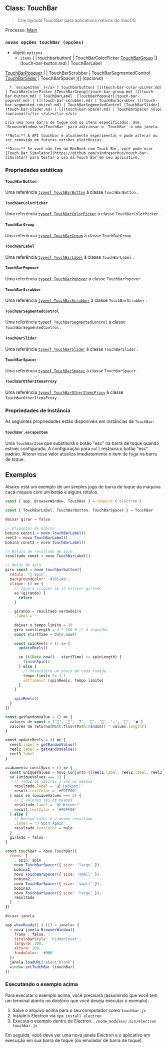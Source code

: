 ## Class: TouchBar

> Crie layouts TouchBar para aplicativos nativos do macOS

Processo: [Main](../glossary.md#main-process)

### `novas opções touchBar (opções)`

* objeto `options`
  * `items` (</a> | touchbarbutton[ [](touch-bar-color-picker.md) | TouchBarColorPicker [TouchBarGroup](touch-bar-group.md) |](touch-bar-button.md) | TouchBarLabel

 [TouchBarPopover](touch-bar-popover.md) | [](touch-bar-scrubber.md) | TouchBarScrubber [](touch-bar-segmented-control.md) | TouchBarSegmentedControl [TouchBarSlider](touch-bar-slider.md) | [](touch-bar-spacer.md)TouchBarSpacer )[] (opcional)</li> 
    
      * `escapeItem` (</a> | touchbarbutton[ [](touch-bar-color-picker.md) | TouchBarColorPicker [TouchBarGroup](touch-bar-group.md) |](touch-bar-button.md) | TouchBarLabel  [TouchBarPopover](touch-bar-popover.md) | [](touch-bar-scrubber.md) | TouchBarScrubber [](touch-bar-segmented-control.md) | TouchBarSegmentedControl [TouchBarSlider](touch-bar-slider.md) | [](touch-bar-spacer.md) | TouchBarSpacer nulo) (opcional)</li> </ul></li> </ul> 
    
    Cria uma nova barra de toque com os itens especificados. Use `BrowserWindow.setTouchBar` para adicionar o `TouchBar` a uma janela.
    
    **Nota:** A API touchbar é atualmente experimental e pode alterar ou ser removido em futuras versões eletrônicas.
    
    **Dica:** Se você não tem um MacBook com Touch Bar, você pode usar [Touch Bar Simulator](https://github.com/sindresorhus/touch-bar-simulator) para testar o uso da Touch Bar em seu aplicativo.
    
    

### Propriedades estáticas



#### `TouchBarButton`

Uma referência [`typeof TouchBarButton`](./touch-bar-button.md) à classe `TouchBarButton` .



#### `TouchBarColorPicker`

Uma referência [`typeof TouchBarColorPicker`](./touch-bar-color-picker.md) à classe `TouchBarColorPicker` .



#### `TouchBarGroup`

Uma referência [`typeof TouchBarGroup`](./touch-bar-group.md) à classe `TouchBarGroup` .



#### `TouchBarLabel`

Uma referência [`typeof TouchBarLabel`](./touch-bar-label.md) à classe `TouchBarLabel` .



#### `TouchBarPopover`

Uma referência [`typeof TouchBarPopover`](./touch-bar-popover.md) à classe `TouchBarPopover` .



#### `TouchBarScrubber`

Uma referência [`typeof TouchBarScrubber`](./touch-bar-scrubber.md) à classe `TouchBarScrubber` .



#### `TouchBarSegmentedControl`

Uma referência [`typeof TouchBarSegmentedControl`](./touch-bar-segmented-control.md) à classe `TouchBarSegmentedControl` .



#### `TouchBarSlider`

Uma referência [`typeof TouchBarSlider`](./touch-bar-slider.md) à classe `TouchBarSlider` .



#### `TouchBarSpacer`

Uma referência [`typeof TouchBarSpacer`](./touch-bar-spacer.md) à classe `TouchBarSpacer` .



#### `TouchBarOtherItemsProxy`

Uma referência [`typeof TouchBarOtherItemsProxy`](./touch-bar-other-items-proxy.md) à classe `TouchBarOtherItemsProxy` .



### Propriedades de Instância

As seguintes propriedades estão disponíveis em instâncias de `TouchBar`:



#### `touchBar.escapeItem`

Uma `TouchBarItem` que substituirá o botão "esc" na barra de toque quando estiver configurado. A configuração para `null` restaura o botão "esc" padrão. Alterar esse valor atualiza imediatamente o item de fuga na barra de toque.



## Exemplos

Abaixo está um exemplo de um simples jogo de barra de toque da máquina caça-níqueis com um botão e alguns rótulos.



```javascript
const { app, BrowserWindow, TouchBar } = require ('electron')

const { TouchBarLabel, TouchBarButton, TouchBarSpacer } = TouchBar

deixar girar = falso

// Etiquetas de bobina
bobina const1 = novo TouchBarLabel()
reel2 = novo TouchBarLabel()
bobina const3 = novo TouchBarLabel()

// Rótulo de resultado de spin
resultado const = novo TouchBarLabel()

// Botão de spin
giro const = novo touchbarbutton({
  rótulo: '🎰 Spin',
  backgroundColor: '#7851A9',
  clique: () => {
    // Ignore cliques se já estiver girando
    se (girando) {
      return
    }

    girando = resultado verdadeiro
    .label = ''

    deixar o tempo limite = 10
    giro constLength = 4 * 100 0 // 4 segundos
    const startTime = Date.now()

    const spinReels = () => {
      updateReels()

      se (((Date.now() - startTime) >= spinLength) {
        finishSpin()
      } else {
        // Desacelere um pouco em cada rodada
        tempo limite *= 1,1
        setTimeout (spinReels, tempo limite)
      }
    }

    spinReels()
  }
})

const getRandomValue = () => {
  valores de const = ['🍒', '💎', '7️', '🍊', '🔔', '⭐', '🍇', '🍀']
  valores de retorno[Math.floor(Math.random() * values.length)]
}

const updateReels = () => {
  reel1.label = getRandomValue()
  reel2.label = getRandomValue()
  reel3.label
}

acabamento constSpin = () => {
  const uniqueValues = novo Conjunto ([reel1.label, reel2.label, reel3.label]).tamanho
  se (uniqueValues === 1) {
    // Todos os valores 3 são os mesmos
    resultado.label = '💰 jackpot!'
    result.textColor = '#FDFF00'
  } mais se (uniqueValues === 2) {
    // 2 valores são os mesmos
    resultado.label = '😍 Winner!'
    result.textColor = '#FDFF00'
  } else {
    // Nenhum valor é o mesmo resultado
    .label = '🙁 Spin Again'
    resultado.textColor = nulo
  }
  girando = falso
}

const touchBar = novo TouchBar({
  itens: [
    , spin, spin
    novo TouchBarSpacer({ size: 'large' }),
    bobina1,
    novo TouchBarSpacer({ size: 'small' }),
    bobina2,
    novo TouchBarSpacer({ size: 'small' }),
    bobina3,
    novo TouchBarSpacer({ size: 'large' }),
    resultado
  ]
})

deixar janela

app.whenReady().( (() = janela> {
  = nova janela BrowserWindow({
    frame : falso,
    títuloBarStyle: 'hiddenInset',
    largura: 200,
    altura: 200,
    fundoColor: '#000'
  })
  janela.loadURL('about:blank')
  window.setTouchBar (touchBar)
})
```




### Executando o exemplo acima

Para executar o exemplo acima, você precisará (assumindo que você tem um terminal aberto no diretório que você deseja executar o exemplo):

1. Salve o arquivo acima para o seu computador como `touchbar.js`
2. Instale o Electron via `npm install electron`
3. Execute o exemplo dentro de Electron: `./node_modules/.bin/electron touchbar.js`

Em seguida, você deve ver uma nova janela Electron e o aplicativo em execução em sua barra de toque (ou emulador de barra de toque).
